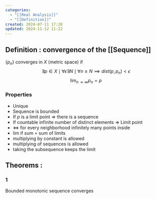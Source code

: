 ```yaml
---
categories:
  - "[[Real Analysis]]"
  - "[[Definition]]"
created: 2024-07-11 17:28
updated: 2024-11-12 11:22
---
```

## Definition : convergence of the [[Sequence]]
$\{p_n\}$ converges in $X$ (metric space)  if $$\exists p \in X \mid \forall \epsilon \exists N \mid \forall n \geq N \implies dist(p, p_n) < \epsilon$$ 
$$\lim_{n\to\infty}p_n = p$$

### Properties
- Unique
- Sequence is bounded
- If $p$  is a limit point => there is a sequence 
- If countable infinite number of distinct elements => Limit point
- $\Leftrightarrow$  for every neighborhood infinitely many points inside
- lim if sum = sum of limits
- multiplying by constant is allowed 
- multiplying of sequences is allowed 
- taking the subsequence keeps the limit

## Theorems :
### 1
Bounded monotonic sequence converges 